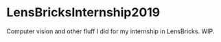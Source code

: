 # LensBricksInternship2019
Computer vision and other fluff I did for my internship in LensBricks. WIP.
